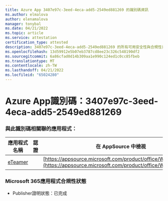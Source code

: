 ```yaml
---
title: Azure App 3407e97c-3eed-4eca-add5-2549ed881269 的識別碼資訊
ms.author: elmalova
author: elenamalova
manager: tonybal
ms.date: 04/21/2022
ms.topic: article
ms.service: attestation
certification_type: attested
description: 3407e97c-3eed-4eca-add5-2549ed881269 的所有可用安全性與合規性資訊。
ms.openlocfilehash: 13d59912e5b07eb3787cd8ee23c326c548190df2
ms.sourcegitcommit: 6a86cfad0d14b309aa1e990c124ed1c0cc85fbeb
ms.translationtype: MT
ms.contentlocale: zh-TW
ms.lasthandoff: 04/21/2022
ms.locfileid: "65024280"
---
```

# <a name="azure-app-id-3407e97c-3eed-4eca-add5-2549ed881269"></a>Azure App識別碼：3407e97c-3eed-4eca-add5-2549ed881269


### <a name="apps-associated-with-this-id"></a>與此識別碼相關聯的應用程式：
| **應用程式名稱** | **認證** | **在 AppSource 中檢視** |
|--------------|---------------|-----------------------|
| [eTeamer](../forward/WA200001621.md) |  | [https://appsource.microsoft.com/product/office/WA200001621](https://appsource.microsoft.com/product/office/WA200001621) |

### <a name="microsoft-365-app-compliance-status"></a>Microsoft 365應用程式合規性狀態
- Publisher證明狀態：已完成
